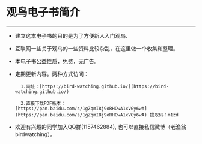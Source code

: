 # 观鸟电子书简介

---

* 建立这本电子书的目的是为了方便新人入门观鸟.

* 互联网一些关于观鸟的一些资料比较杂乱，在这里做一个收集和整理。

* 本电子书公益性质，免费，无广告。

* 定期更新内容。两种方式访问：

        1.网址：[https://bird-watching.github.io/](https://bird-watching.github.io/)

        2.直接下载PDF版本：[https://pan.baidu.com/s/1gZqmI8j9oRHOwA1xVGy6wA](https://pan.baidu.com/s/1gZqmI8j9oRHOwA1xVGy6wA) 提取码：m1zd

* 欢迎有兴趣的同学加入QQ群\(1157462884\), 也可以直接私信微博（老渔翁birdwatching）。



